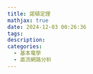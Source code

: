 ```yaml
---
title: 諾頓定理
mathjax: true
date: 2024-12-03 00:26:36
tags:
description:
categories:
  - 基本電學
  - 直流網路分析
---
```


